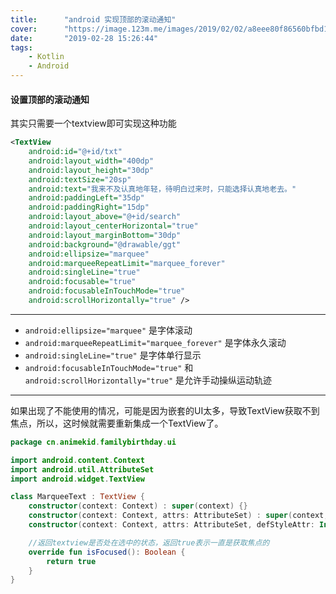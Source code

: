 ```yaml
---
title:      "android 实现顶部的滚动通知"
cover:      "https://image.123m.me/images/2019/02/02/a8eee80f86560bfbd193a420b0814267.md.png"
date:       "2019-02-28 15:26:44"
tags:
    - Kotlin
    - Android
---
```


#### 设置顶部的滚动通知  
其实只需要一个textview即可实现这种功能  
```xml
<TextView
    android:id="@+id/txt"
    android:layout_width="400dp"
    android:layout_height="30dp"
    android:textSize="20sp"
    android:text="我来不及认真地年轻，待明白过来时，只能选择认真地老去。"
    android:paddingLeft="35dp"
    android:paddingRight="15dp"
    android:layout_above="@+id/search"
    android:layout_centerHorizontal="true"
    android:layout_marginBottom="30dp"
    android:background="@drawable/ggt"
    android:ellipsize="marquee"
    android:marqueeRepeatLimit="marquee_forever"
    android:singleLine="true"
    android:focusable="true"
    android:focusableInTouchMode="true"
    android:scrollHorizontally="true" />

```

--- 
* `android:ellipsize="marquee"` 是字体滚动
* `android:marqueeRepeatLimit="marquee_forever"` 是字体永久滚动
* `android:singleLine="true"` 是字体单行显示
* `android:focusableInTouchMode="true"` 和 `android:scrollHorizontally="true"` 是允许手动操纵运动轨迹  

---
如果出现了不能使用的情况，可能是因为嵌套的UI太多，导致TextView获取不到焦点，所以，这时候就需要重新集成一个TextView了。
```kotlin
package cn.animekid.familybirthday.ui

import android.content.Context
import android.util.AttributeSet
import android.widget.TextView

class MarqueeText : TextView {
    constructor(context: Context) : super(context) {}
    constructor(context: Context, attrs: AttributeSet) : super(context, attrs) {}
    constructor(context: Context, attrs: AttributeSet, defStyleAttr: Int) : super(context, attrs, defStyleAttr) {}

    //返回textview是否处在选中的状态，返回true表示一直是获取焦点的
    override fun isFocused(): Boolean {
        return true
    }
}
```